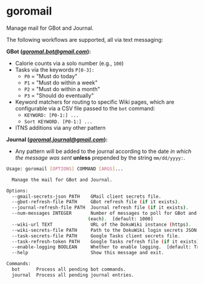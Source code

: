 # goromail

Manage mail for GBot and Journal.

The following workflows are supported, all via text messaging:

**GBot (*goromal.bot@gmail.com*):**

- Calorie counts via a solo number (e.g., `100`)
- Tasks via the keywords `P[0-3]:`
  - `P0` = "Must do today"
  - `P1` = "Must do within a week"
  - `P2` = "Must do within a month"
  - `P3` = "Should do eventually"
- Keyword matchers for routing to specific Wiki pages, which are configurable via a CSV file passed to the `bot` command:
  - `KEYWORD: [P0-1:] ...`
  - `Sort KEYWORD. [P0-1:] ...`
- ITNS additions via any other pattern

**Journal (*goromal.journal@gmail.com*):**

- Any pattern will be added to the journal according to the date *in which the message was sent* **unless** prepended by the string `mm/dd/yyyy:`.

```bash
Usage: goromail [OPTIONS] COMMAND [ARGS]...

  Manage the mail for GBot and Journal.

Options:
  --gmail-secrets-json PATH    GMail client secrets file.
  --gbot-refresh-file PATH     GBot refresh file (if it exists).
  --journal-refresh-file PATH  Journal refresh file (if it exists).
  --num-messages INTEGER       Number of messages to poll for GBot and Journal
                              (each).  [default: 1000]
  --wiki-url TEXT              URL of the DokuWiki instance (https).
  --wiki-secrets-file PATH     Path to the DokuWiki login secrets JSON file.
  --task-secrets-file PATH     Google Tasks client secrets file.
  --task-refresh-token PATH    Google Tasks refresh file (if it exists).
  --enable-logging BOOLEAN     Whether to enable logging.  [default: True]
  --help                       Show this message and exit.

Commands:
  bot      Process all pending bot commands.
  journal  Process all pending journal entries.
```

